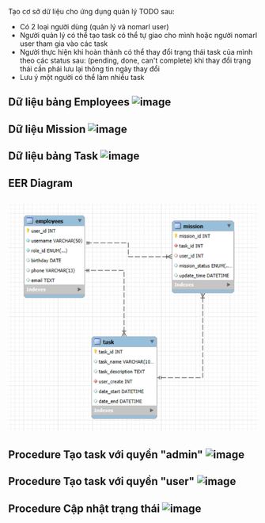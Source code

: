 Tạo cơ sở dữ liệu cho ứng dụng quản lý TODO sau:

- Có 2 loại người dùng (quản lý và nomarl user)
- Người quản lý có thể tạo task có thể tự giao cho mình hoặc người nomarl user tham gia vào các task
- Người thực hiện khi hoàn thành có thể thay đổi trạng thái task của mình theo các status sau: (pending, done, can't complete) khi thay đổi trạng thái cần phải lưu lại thông tin ngày thay đổi
- Lưu ý một người có thể làm nhiều task

Dữ liệu bảng Employees
<img width="702" height="234" alt="image" src="https://github.com/user-attachments/assets/264831bc-4a8f-48d2-bbb7-4009cb0401d3" />
-
Dữ liệu Mission
<img width="535" height="553" alt="image" src="https://github.com/user-attachments/assets/795eedc1-21a1-42ae-a8bd-9feeb71e82ba" />
-
Dữ liệu bảng Task
<img width="535" height="553" alt="image" src="https://github.com/user-attachments/assets/2d997e22-a664-4bc0-a21b-3bdd30aa05f6" />
-

EER Diagram
----
![EER Diagram](/EERDiagram.png)
----
Procedure Tạo task với quyền "admin"
<img width="730" height="554" alt="image" src="https://github.com/user-attachments/assets/805abc20-4246-4eec-a581-226193715460" />
-
Procedure Tạo task với quyền "user"
<img width="726" height="557" alt="image" src="https://github.com/user-attachments/assets/a2653a54-dce9-4bde-b5e3-cdbf55760a79" />
-
Procedure Cập nhật trạng thái
<img width="737" height="565" alt="image" src="https://github.com/user-attachments/assets/8f862bb3-5ae1-4bb8-aa2a-995313db1e15" />
-
